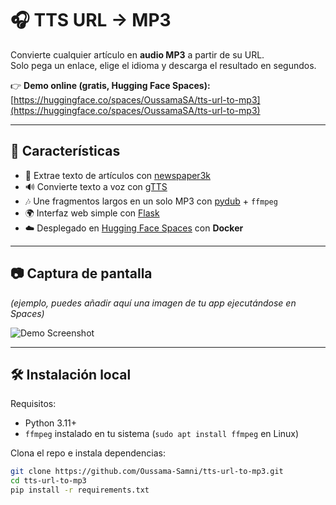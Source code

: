 # 🎧 TTS URL → MP3

Convierte cualquier artículo en **audio MP3** a partir de su URL.  
Solo pega un enlace, elige el idioma y descarga el resultado en segundos.  

👉 **Demo online (gratis, Hugging Face Spaces):**  
[https://huggingface.co/spaces/OussamaSA/tts-url-to-mp3](https://huggingface.co/spaces/OussamaSA/tts-url-to-mp3)

---

## 🚀 Características

- 📑 Extrae texto de artículos con [newspaper3k](https://pypi.org/project/newspaper3k/)  
- 🔊 Convierte texto a voz con [gTTS](https://pypi.org/project/gTTS/)  
- 🎶 Une fragmentos largos en un solo MP3 con [pydub](https://pypi.org/project/pydub/) + `ffmpeg`  
- 🌍 Interfaz web simple con [Flask](https://flask.palletsprojects.com/)  
- ☁️ Desplegado en [Hugging Face Spaces](https://huggingface.co/spaces) con **Docker**

---

## 📷 Captura de pantalla

*(ejemplo, puedes añadir aquí una imagen de tu app ejecutándose en Spaces)*  

![Demo Screenshot](screenshot.png)

---

## 🛠 Instalación local

Requisitos:
- Python 3.11+
- `ffmpeg` instalado en tu sistema (`sudo apt install ffmpeg` en Linux)

Clona el repo e instala dependencias:
```bash
git clone https://github.com/Oussama-Samni/tts-url-to-mp3.git
cd tts-url-to-mp3
pip install -r requirements.txt

